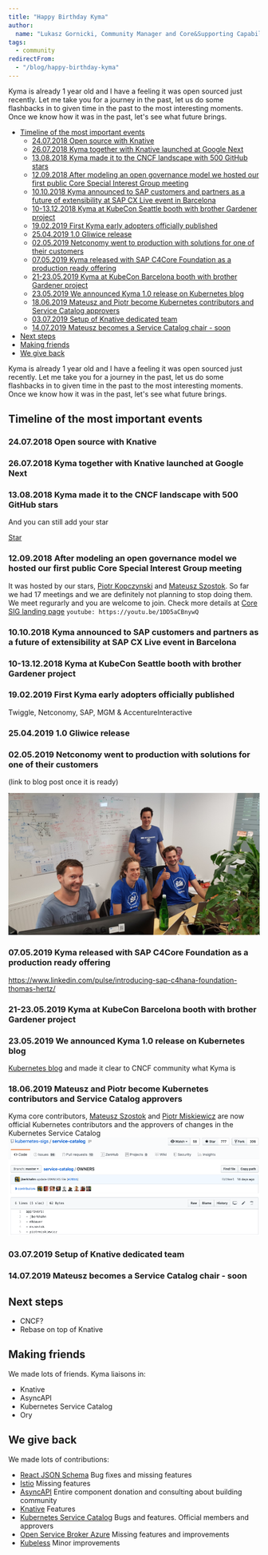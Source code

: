 ```yaml
---
title: "Happy Birthday Kyma"
author:
  name: "Lukasz Gornicki, Community Manager and Core&Supporting Capability Owner"
tags: 
  - community
redirectFrom:
  - "/blog/happy-birthday-kyma"
---
```


Kyma is already 1 year old and I have a feeling it was open sourced just recently. Let me take you for a journey in the past, let us do some flashbacks in to given time in the past to the most interesting moments. Once we know how it was in the past, let's see what future brings.

<!-- overview -->

- [Timeline of the most important events](#timeline-of-the-most-important-events)
  * [24.07.2018 Open source with Knative](#24072018-open-source-with-knative)
  * [26.07.2018 Kyma together with Knative launched at Google Next](#26072018-kyma-together-with-knative-launched-at-google-next)
  * [13.08.2018 Kyma made it to the CNCF landscape with 500 GitHub stars](#13082018-kyma-made-it-to-the-cncf-landscape-with-500-github-stars)
  * [12.09.2018 After modeling an open governance model we hosted our first public Core Special Interest Group meeting](#12092018-after-modeling-an-open-governance-model-we-hosted-our-first-public-core-special-interest-group-meeting)
  * [10.10.2018 Kyma announced to SAP customers and partners as a future of extensibility at SAP CX Live event in Barcelona](#10102018-kyma-announced-to-sap-customers-and-partners-as-a-future-of-extensibility-at-sap-cx-live-event-in-barcelona)
  * [10-13.12.2018 Kyma at KubeCon Seattle booth with brother Gardener project](#10-13122018-kyma-at-kubecon-seattle-booth-with-brother-gardener-project)
  * [19.02.2019 First Kyma early adopters officially published](#19022019-first-kyma-early-adopters-officially-published)
  * [25.04.2019 1.0 Gliwice release](#25042019-10-gliwice-release)
  * [02.05.2019 Netconomy went to production with solutions for one of their customers](#02052019-netconomy-went-to-production-with-solutions-for-one-of-their-customers)
  * [07.05.2019 Kyma released with SAP C4Core Foundation as a production ready offering](#07052019-kyma-released-with-sap-c4core-foundation-as-a-production-ready-offering)
  * [21-23.05.2019 Kyma at KubeCon Barcelona booth with brother Gardener project](#21-23052019-kyma-at-kubecon-barcelona-booth-with-brother-gardener-project)
  * [23.05.2019 We announced Kyma 1.0 release on Kubernetes blog](#23052019-we-announced-kyma-10-release-on-kubernetes-blog)
  * [18.06.2019 Mateusz and Piotr become Kubernetes contributors and Service Catalog approvers](#18062019-mateusz-and-piotr-become-kubernetes-contributors-and-service-catalog-approvers)
  * [03.07.2019 Setup of Knative dedicated team](#03072019-setup-of-knative-dedicated-team)
  * [14.07.2019 Mateusz becomes a Service Catalog chair - soon](#14072019-mateusz-becomes-a-service-catalog-chair---soon)
- [Next steps](#next-steps)
- [Making friends](#making-friends)
- [We give back](#we-give-back)


Kyma is already 1 year old and I have a feeling it was open sourced just recently. Let me take you for a journey in the past, let us do some flashbacks in to given time in the past to the most interesting moments. Once we know how it was in the past, let's see what future brings.

<!-- overview -->

## Timeline of the most important events




### 24.07.2018 Open source with Knative
### 26.07.2018 Kyma together with Knative launched at Google Next 
### 13.08.2018 Kyma made it to the CNCF landscape with 500 GitHub stars

And you can still add your star 

<!-- Place this tag in your head or just before your close body tag. -->
<script async defer src="https://buttons.github.io/buttons.js"></script>
<!-- Place this tag where you want the button to render. -->
<a class="github-button" href="https://github.com/kyma-project/kyma" data-size="large" data-show-count="true" aria-label="Star kyma-project/kyma on GitHub">Star</a>

### 12.09.2018 After modeling an open governance model we hosted our first public Core Special Interest Group meeting

It was hosted by our stars, [Piotr Kopczynski](https://twitter.com/PiotrasPk) and [Mateusz Szostok](https://twitter.com/m_szostok). So far we had 17 meetings and we are definitely not planning to stop doing them. We meet regurarly and you are welcome to join. Check more details at [Core SIG landing page](https://github.com/kyma-project/community/tree/master/sig-and-wg/sig-core)
`youtube: https://youtu.be/1DD5aCBnywQ`

### 10.10.2018 Kyma announced to SAP customers and partners as a future of extensibility at SAP CX Live event in Barcelona 
### 10-13.12.2018 Kyma at KubeCon Seattle booth with brother Gardener project
### 19.02.2019 First Kyma early adopters officially published

Twiggle, Netconomy, SAP, MGM & AccentureInteractive

### 25.04.2019 1.0 Gliwice release
### 02.05.2019 Netconomy went to production with solutions for one of their customers

(link to blog post once it is ready)

![netconomy-crew](2019-05-02_kyma_golive_netconomy.jpg)

### 07.05.2019 Kyma released with SAP C4Core Foundation as a production ready offering 

https://www.linkedin.com/pulse/introducing-sap-c4hana-foundation-thomas-hertz/

### 21-23.05.2019 Kyma at KubeCon Barcelona booth with brother Gardener project
### 23.05.2019 We announced Kyma 1.0 release on Kubernetes blog


[Kubernetes blog](https://kubernetes.io/blog/2019/05/23/kyma-extend-and-build-on-kubernetes-with-ease/) and made it clear to CNCF community what Kyma is


### 18.06.2019 Mateusz and Piotr become Kubernetes contributors and Service Catalog approvers

Kyma core contributors, [Mateusz Szostok](https://github.com/mszostok) and [Piotr Miskiewicz](https://github.com/piotrmiskiewicz) are now official Kubernetes contributors and the approvers of changes in the Kubernetes Service Catalog
![kyma-kubernetes-contributors](sig-member.png)


### 03.07.2019 Setup of Knative dedicated team


### 14.07.2019 Mateusz becomes a Service Catalog chair - soon





## Next steps
- CNCF?
- Rebase on top of Knative

## Making friends
We made lots of friends. Kyma liaisons in:
- Knative
- AsyncAPI
- Kubernetes Service Catalog
- Ory

## We give back
We made lots of contributions:
- [React JSON Schema](https://github.com/mozilla-services/react-jsonschema-form)	Bug fixes and missing features
- [Istio](https://github.com/istio/istio)	Missing features
- [AsyncAPI](https://github.com/asyncapi/asyncapi-react)	Entire component donation and consulting about building community
- [Knative](https://github.com/knative/eventing)	Features
- [Kubernetes Service Catalog](https://github.com/kubernetes-sigs/service-catalog)	Bugs and features. Official members and approvers
- [Open Service Broker Azure](https://github.com/Azure/open-service-broker-azure)	Missing features and improvements
- [Kubeless](https://github.com/kubeless/kubeless)	Minor improvements
